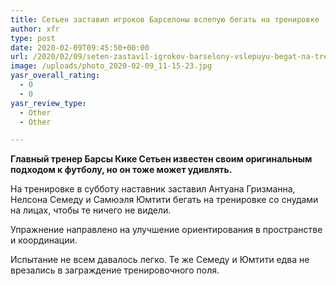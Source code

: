 ```yaml
---
title: Сетьен заставил игроков Барселоны вслепую бегать на тренировке
author: xfr
type: post
date: 2020-02-09T09:45:50+00:00
url: /2020/02/09/seten-zastavil-igrokov-barselony-vslepuyu-begat-na-trenirovke/
image: /uploads/photo_2020-02-09_11-15-23.jpg
yasr_overall_rating:
  - 0
  - 0
yasr_review_type:
  - Other
  - Other

---
```

**Главный тренер Барсы Кике Сетьен известен своим оригинальным подходом к футболу, но он тоже может удивлять.**

На тренировке в субботу наставник заставил Антуана Гризманна, Нелсона Семеду и Самюэля Юмтити бегать на тренировке со снудами на лицах, чтобы те ничего не видели.

Упражнение направлено на улучшение ориентирования в пространстве и координации.

Испытание не всем давалось легко. Те же Семеду и Юмтити едва не врезались в заграждение тренировочного поля.
